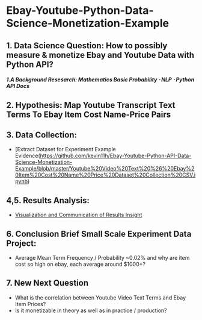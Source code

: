 # Ebay-Youtube-Python-Data-Science-Monetization-Example
## 1. Data Science Question: How to possibly measure &amp; monetize Ebay and Youtube Data with Python API?
##### 1.A Background Resesarch: Mathematics Basic Probability ⋅ NLP ⋅ Python API Docs
## 2. Hypothesis: Map Youtube Transcript Text Terms To Ebay Item Cost Name-Price Pairs

## 3. Data Collection:
+ [Extract Dataset for Experiment Example Evidence\(https://github.com/kevin11h/Ebay-Youtube-Python-API-Data-Science-Monetization-Example/blob/master/Youtube%20Video%20Text%20%26%20Ebay%20Item%20Cost%20Name%20Price%20Dataset%20Collection%20CSV.ipynb)

## 4,5. Results Analysis:
+ [Visualization and Communication of Results Insight](https://github.com/kevin11h/Ebay-Youtube-Python-API-Data-Science-Monetization-Example/blob/master/Visualize%20Expected%20Value%20Experiment%20of%20Youtube-Ebay%20Item%20Cost%20Name%20Price%20with%20Math%20Formulas%2C%20Word%20Cloud%20and%20Bar%20Charts.ipynb)
## 6. Conclusion Brief Small Scale Experiment Data Project:
+ Average Mean Term Frequency / Probability ~0.02% and why are item cost so high on ebay, each average around $1000+?

## 7. New Next Question
+ What is the correlation between Youtube Video Text Terms and Ebay Item Prices?
+ Is it monetizable in theory as well as in practice / production?
